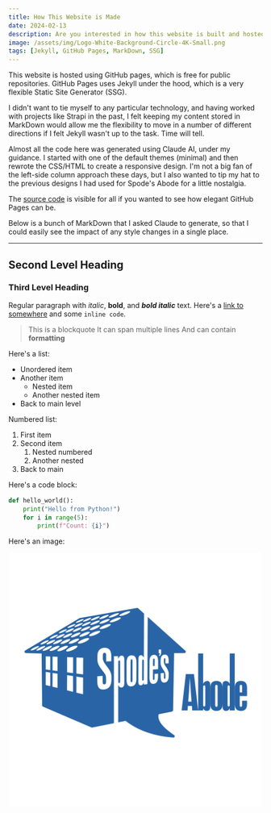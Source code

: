 ```yaml
---
title: How This Website is Made
date: 2024-02-13
description: Are you interested in how this website is built and hosted?
image: /assets/img/Logo-White-Background-Circle-4K-Small.png
tags: [Jekyll, GitHub Pages, MarkDown, SSG]
---
```


This website is hosted using GitHub pages, which is free for public repositories.  GitHub Pages uses Jekyll under the hood, which is a very flexible Static Site Generator (SSG).

I didn't want to tie myself to any particular technology, and having worked with projects like Strapi in the past, I felt keeping my content stored in MarkDown would allow me the flexibility to move in a number of different directions if I felt Jekyll wasn't up to the task. Time will tell.

Almost all the code here was generated using Claude AI, under my guidance. I started with one of the default themes (minimal) and then rewrote the CSS/HTML to create a responsive design. I'm not a big fan of the left-side column approach these days, but I also wanted to tip my hat to the previous designs I had used for Spode's Abode for a little nostalgia.

The [source code](https://github.com/andrewspode/spodeme) is visible for all if you wanted to see how elegant GitHub Pages can be.

Below is a bunch of MarkDown that I asked Claude to generate, so that I could easily see the impact of any style changes in a single place.

---

## Second Level Heading
### Third Level Heading

Regular paragraph with *italic*, **bold**, and ***bold italic*** text. Here's a [link to somewhere](#) and some `inline code`.

> This is a blockquote
> It can span multiple lines
> And can contain **formatting**

Here's a list:
* Unordered item
* Another item
  * Nested item
  * Another nested item
* Back to main level

Numbered list:
1. First item
2. Second item
   1. Nested numbered
   2. Another nested
3. Back to main

Here's a code block:
```python
def hello_world():
    print("Hello from Python!")
    for i in range(5):
        print(f"Count: {i}")
```

Here's an image:

![Logo Test](/assets/img/Logo-White-Background-Circle-4K.png)